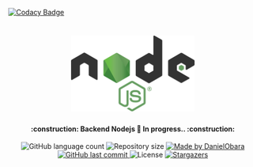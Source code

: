 
[![Codacy Badge](https://api.codacy.com/project/badge/Grade/673a9ea353f94a73b2f0a875e56e7acd)](https://app.codacy.com/manual/vininet17/backend-nodejs?utm_source=github.com&utm_medium=referral&utm_content=vininet17/backend-nodejs&utm_campaign=Badge_Grade_Settings)

<h1 align="center">
    <img alt="BackendNodeJs" title="#BackendNodeJs" src=".github/nodejs.svg" width="250px" />
</h1>

<h4 align="center"> 
	:construction: Backend Nodejs 🚀 In progress.. :construction:
</h4>

<p align="center">
  <img alt="GitHub language count" src="https://img.shields.io/github/languages/count/vininet17/backend-nodejs?color=%2304D361">

  <img alt="Repository size" src="https://img.shields.io/github/repo-size/vininet17/backend-nodejs">
	
  <a href="https://www.linkedin.com/in/viniciuslazzari/">
    <img alt="Made by DanielObara" src="https://img.shields.io/badge/made%20by-vininet17-%2304D361">
  </a>

  <a href="https://github.com/vininet17/backend-nodejs/commits/master">
    <img alt="GitHub last commit" src="https://img.shields.io/github/last-commit/vininet17/backend-nodejs">
  </a>

  <img alt="License" src="https://img.shields.io/badge/license-MIT-brightgreen">
   <a href="https://github.com/vininet17/backend-nodejs/stargazers">
    <img alt="Stargazers" src="https://img.shields.io/github/stars/vininet17/backend-nodejs?style=social">
  </a>
</p>
